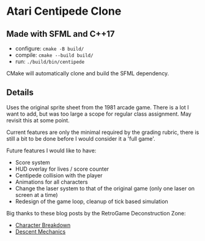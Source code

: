 # Atari Centipede Clone

## Made with SFML and C++17

- configure: `cmake -B build/`
- compile:   `cmake --build build/`
- run: `./build/bin/centipede`

CMake will automatically clone and build the SFML dependency.


## Details
Uses the original sprite sheet from the 1981 arcade game. There is a lot I want to add, but was too large a scope for regular class assignment. May revisit this at some point.

Current features are only the minimal required by the grading rubric, there is still a bit to be done before I would consider it a 'full game'.

Future features I would like to have:
- Score system
- HUD overlay for lives / score counter
- Centipede collision with the player
- Animations for all characters
- Change the laser system to that of the original game (only one laser on screen at a time)
- Redesign of the game loop, cleanup of tick based simulation

Big thanks to these blog posts by the RetroGame Deconstruction Zone:
- [Character Breakdown](https://www.retrogamedeconstructionzone.com/2020/08/the-characters-of-centipede.html)
- [Descent Mechanics](https://www.retrogamedeconstructionzone.com/2020/11/the-descent-of-centipede-part-1.html)